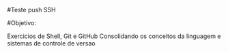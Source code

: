 #Teste push SSH

#Objetivo: 

Exercicios de Shell, Git e GitHub Consolidando os conceitos da linguagem e sistemas de controle de versao
